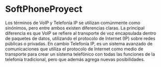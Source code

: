 # SoftPhoneProyect

Los términos de VoIP y Telefonía IP se utilizan comúnmente como sinónimos, pero
entre ambos existen diferencias claras. La principal diferencia es que VoIP se refiere al
transporte de voz encapsulada dentro de paquetes de datos, utilizando el protocolo de
Internet (IP) sobre redes públicas o privadas. En cambio Telefonía IP, es un sistema
avanzado de comunicaciones que utiliza el protocolo de Internet como medio de transporte
para crear un sistema telefónico con todas las funciones de la telefonía tradicional, pero
que además agrega nuevas posibilidades.

